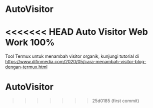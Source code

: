 # AutoVisitor
<<<<<<< HEAD
Auto Visitor Web Work 100%
=======
Tool Termux untuk menambah visitor organik, kunjungi tutorial di https://www.difinmedia.com/2020/05/cara-menambah-visitor-blog-dengan-termux.html
# AutoVisitor
>>>>>>> 25d0185 (first commit)
